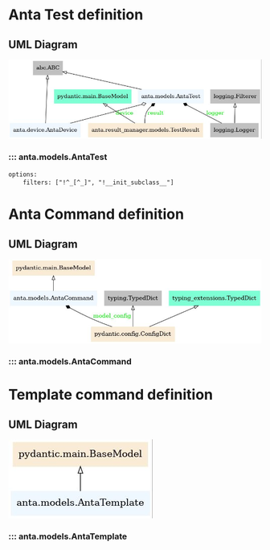 <!--
  ~ Copyright (c) 2023 Arista Networks, Inc.
  ~ Use of this source code is governed by the Apache License 2.0
  ~ that can be found in the LICENSE file.
  -->

# Anta Test definition

## UML Diagram

![](../imgs/uml/anta.models.AntaTest.jpeg)

### ::: anta.models.AntaTest
    options:
        filters: ["!^_[^_]", "!__init_subclass__"]

# Anta Command definition

## UML Diagram

![](../imgs/uml/anta.models.AntaCommand.jpeg)
### ::: anta.models.AntaCommand

# Template command definition

## UML Diagram

![](../imgs/uml/anta.models.AntaTemplate.jpeg)

### ::: anta.models.AntaTemplate

